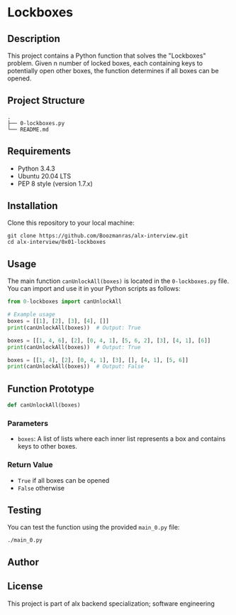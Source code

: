 # Lockboxes

## Description
This project contains a Python function that solves the "Lockboxes" problem. Given n number of locked boxes, each containing keys to potentially open other boxes, the function determines if all boxes can be opened.

## Project Structure
```
.
├── 0-lockboxes.py
└── README.md
```

## Requirements
- Python 3.4.3
- Ubuntu 20.04 LTS
- PEP 8 style (version 1.7.x)

## Installation
Clone this repository to your local machine:
```
git clone https://github.com/Boozmanras/alx-interview.git
cd alx-interview/0x01-lockboxes
```

## Usage
The main function `canUnlockAll(boxes)` is located in the `0-lockboxes.py` file. You can import and use it in your Python scripts as follows:

```python
from 0-lockboxes import canUnlockAll

# Example usage
boxes = [[1], [2], [3], [4], []]
print(canUnlockAll(boxes))  # Output: True

boxes = [[1, 4, 6], [2], [0, 4, 1], [5, 6, 2], [3], [4, 1], [6]]
print(canUnlockAll(boxes))  # Output: True

boxes = [[1, 4], [2], [0, 4, 1], [3], [], [4, 1], [5, 6]]
print(canUnlockAll(boxes))  # Output: False
```

## Function Prototype
```python
def canUnlockAll(boxes)
```

### Parameters
- `boxes`: A list of lists where each inner list represents a box and contains keys to other boxes.

### Return Value
- `True` if all boxes can be opened
- `False` otherwise

## Testing
You can test the function using the provided `main_0.py` file:

```
./main_0.py
```

## Author
<Victor paul>

## License
This project is part of alx backend specialization; software engineering
